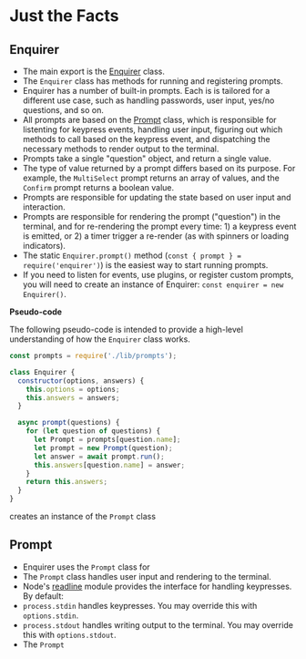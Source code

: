 # Just the Facts

## Enquirer

- The main export is the [Enquirer](#enquirer) class.
- The `Enquirer` class has methods for running and registering prompts.
- Enquirer has a number of built-in prompts. Each is is tailored for a different use case, such as handling passwords, user input, yes/no questions, and so on.
- All prompts are based on the [Prompt](#prompt) class, which is responsible for listenting for keypress events, handling user input, figuring out which methods to call based on the keypress event, and dispatching the necessary methods to render output to the terminal.
- Prompts take a single "question" object, and return a single value.
- The type of value returned by a prompt differs based on its purpose. For example, the `MultiSelect` prompt returns an array of values, and the `Confirm` prompt returns a boolean value.
- Prompts are responsible for updating the state based on user input and interaction.
- Prompts are responsible for rendering the prompt ("question") in the terminal, and for re-rendering the prompt every time: 1) a keypress event is emitted, or 2) a timer trigger a re-render (as with spinners or loading indicators).
- The static `Enquirer.prompt()` method (`const { prompt } = require('enquirer')`) is the easiest way to start running prompts.
- If you need to listen for events, use plugins, or register custom prompts, you will need to create an instance of Enquirer: `const enquirer = new Enquirer()`.

**Pseudo-code**

The following pseudo-code is intended to provide a high-level understanding of how the `Enquirer` class works.

```js
const prompts = require('./lib/prompts');

class Enquirer {
  constructor(options, answers) {
    this.options = options;
    this.answers = answers;
  }

  async prompt(questions) {
    for (let question of questions) {
      let Prompt = prompts[question.name];
      let prompt = new Prompt(question);
      let answer = await prompt.run();
      this.answers[question.name] = answer;
    } 
    return this.answers;
  }
}
```

creates an instance of the `Prompt` class 

## Prompt

- Enquirer uses the `Prompt` class for 
- The `Prompt` class handles user input and rendering to the terminal.
- Node's [readline](https://nodejs.org/api/readline.html) module provides the interface for handling keypresses. By default:
- `process.stdin` handles keypresses. You may override this with `options.stdin`.
- `process.stdout` handles writing output to the terminal. You may override this with `options.stdout`.
- The `Prompt` 

